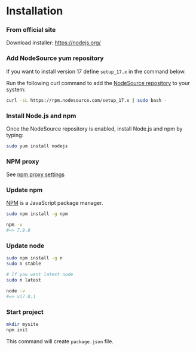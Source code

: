 # Installation

### From official site

Download installer: https://nodejs.org/

### Add NodeSource yum repository

If you want to install version 17 define `setup_17.x` in the command below.

Run the following curl command to add the [NodeSource repository](https://github.com/nodesource/distributions) to your system:

```bash
curl -sL https://rpm.nodesource.com/setup_17.x | sudo bash -
```

### Install Node.js and npm

Once the NodeSource repository is enabled, install Node.js and npm by typing:

```bash
sudo yum install nodejs
```

### NPM proxy

See [npm proxy settings](https://github.com/yesnik/linux-guides/blob/master/proxy.md#npm-proxy-settings)

### Update npm

[NPM](https://github.com/npm/cli) is a JavaScript package manager. 

```bash
sudo npm install -g npm

npm -v
#=> 7.9.0
```

### Update node

```bash
sudo npm install -g n
sudo n stable

# If you want latest node
sudo n latest

node -v
#=> v17.0.1
```

### Start project

```bash
mkdir mysite
npm init
```

This command will create `package.json` file.
